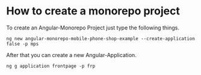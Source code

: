 # How to create a monorepo project

To create an Angular-Monorepo Project just type the following things. <br>

    ng new angular-monorepo-mobile-phone-shop-example --create-application false -p mps

After that you can create a new Angular-Application.

    ng g application frontpage -p frp

